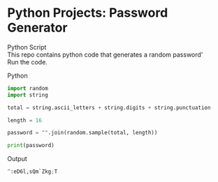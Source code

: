 # Python Projects: Password Generator
Python Script <br>
This repo contains python code that generates a random password' <br>
Run the code.

Python
```python
import random
import string

total = string.ascii_letters + string.digits + string.punctuation

length = 16

password = "".join(random.sample(total, length))

print(password)
```

Output
```python
^:eD6l,sQm`Zkg;T
```

